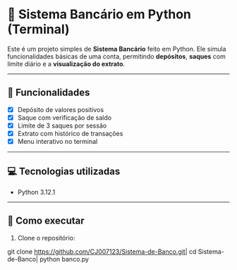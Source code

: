 # 💸 Sistema Bancário em Python (Terminal)

Este é um projeto simples de **Sistema Bancário** feito em Python. Ele simula funcionalidades básicas de uma conta, permitindo **depósitos**, **saques** com limite diário e a **visualização do extrato**.

---

## 📌 Funcionalidades

- [x] Depósito de valores positivos
- [x] Saque com verificação de saldo
- [x] Limite de 3 saques por sessão
- [x] Extrato com histórico de transações
- [x] Menu interativo no terminal

---

## 💻 Tecnologias utilizadas

- Python 3.12.1

---

## 🚀 Como executar

1. Clone o repositório:
   
git clone https://github.com/CJ007123/Sistema-de-Banco.git|
cd Sistema-de-Banco|
python banco.py
